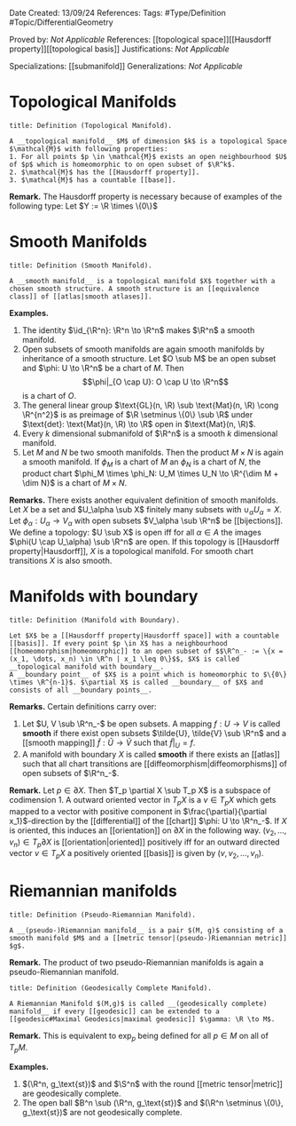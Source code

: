<div class="topSpace"></div>

Date Created: 13/09/24
References: 
Tags: #Type/Definition #Topic/DifferentialGeometry

Proved by: <i>Not Applicable</i>
References: [[topological space]][[Hausdorff property]][[topological basis]]
Justifications: <i>Not Applicable</i>

Specializations: [[submanifold]]
Generalizations: <i>Not Applicable</i>

# Topological Manifolds

``` ad-Definition
title: Definition (Topological Manifold).

A __topological manifold__ $M$ of dimension $k$ is a topological Space $\mathcal{M}$ with following properties:
1. For all points $p \in \mathcal{M}$ exists an open neighbourhood $U$ of $p$ which is homeomorphic to on open subset of $\R^k$.
2. $\mathcal{M}$ has the [[Hausdorff property]].
3. $\mathcal{M}$ has a countable [[base]].
```
**Remark.** The Hausdorff property is necessary because of examples of the following type:
Let $Y := \R \times \{0\}$

# Smooth Manifolds

``` ad-Definition
title: Definition (Smooth Manifold).

A __smooth manifold__ is a topological manifold $X$ together with a chosen smooth structure. A smooth structure is an [[equivalence class]] of [[atlas|smooth atlases]].
```
**Examples.**
1.  The identity $\id_{\R^n}: \R^n \to \R^n$ makes $\R^n$ a smooth manifold.
2.  Open subsets of smooth manifolds are again smooth manifolds by inheritance of a smooth structure. Let $O \sub M$ be an open subset and $\phi: U \to \R^n$ be a chart of $M$. Then $$\phi|_{O \cap U}: O \cap U \to \R^n$$ is a chart of $O$.
3.  The general linear group $\text{GL}(n,  \R) \sub \text{Mat}(n, \R) \cong \R^{n^2}$ is as preimage of $\R \setminus \{0\} \sub \R$ under $\text{det}: \text{Mat}(n, \R) \to \R$ open in $\text{Mat}(n, \R)$.
4. Every $k$ dimensional submanifold of $\R^n$ is a smooth $k$ dimensional manifold.
5. Let $M$ and $N$ be two smooth manifolds. Then the product $M \times N$ is again a smooth manifold. If $\phi_M$ is a chart of $M$ an $\phi_N$ is a chart of $N$, the product chart $\phi_M \times \phi_N: U_M \times U_N \to \R^{\dim M + \dim N}$ is a chart of $M \times N$.

**Remarks.**
There exists another equivalent definition of smooth manifolds.
Let $X$ be a set and $U_\alpha \sub X$ finitely many subsets with $\cup_\alpha U_\alpha = X$. Let $\phi_\alpha: U_\alpha \to V_\alpha$ with open subsets $V_\alpha \sub \R^n$ be [[bijections]]. We define a topology: $U \sub X$ is open iff for all $\alpha \in A$ the images $\phi(U \cap U_\alpha) \sub \R^n$ are open. If this topology is [[Hausdorff property|Hausdorff]], $X$ is a topological manifold. For smooth chart transitions $X$ is also smooth.

# Manifolds with boundary

``` ad-Definition
title: Definition (Manifold with Boundary).

Let $X$ be a [[Hausdorff property|Hausdorff space]] with a countable [[basis]]. If every point $p \in X$ has a neighbourhood [[homeomorphism|homeomorphic]] to an open subset of $$\R^n_- := \{x = (x_1, \dots, x_n) \in \R^n | x_1 \leq 0\}$$, $X$ is called __topological manifold with boundary__.
A __boundary point__ of $X$ is a point which is homeomorphic to $\{0\} \times \R^{n-1}$. $\partial X$ is called __boundary__ of $X$ and consists of all __boundary points__.

```

**Remarks.**
Certain definitions carry over:
1. Let $U, V \sub \R^n_-$ be open subsets. A mapping $f: U \to V$ is called __smooth__ if there exist open subsets $\tilde{U}, \tilde{V} \sub \R^n$ and a [[smooth mapping]] $\tilde{f}: \tilde{U} \to \tilde{V}$ such that $\tilde{f}|_U = f$.
2. A manifold with boundary $X$ is called __smooth__ if there exists an [[atlas]] such that all chart transitions are [[diffeomorphism|diffeomorphisms]] of open subsets of $\R^n_-$.

**Remark.**
Let $p \in \partial X$. Then $T_p \partial X \sub T_p X$ is a subspace of codimension $1$. A outward oriented vector in $T_pX$ is a $v \in T_pX$ which gets mapped to a vector with positive component in $\frac{\partial}{\partial x_1}$-direction by the [[differential]] of the [[chart]] $\phi: U \to \R^n_-$.
If $X$ is oriented, this induces an [[orientation]] on $\partial X$ in the following way.  $(v_2, \dots, v_n) \in T_p \partial X$ is [[orientation|oriented]] positively iff for an outward directed vector $v \in T_pX$ a positively oriented [[basis]] is given by $(v, v_2, \dots, v_n)$.

# Riemannian manifolds

``` ad-Definition
title: Definition (Pseudo-Riemannian Manifold).

A __(pseudo-)Riemannian manifold__ is a pair $(M, g)$ consisting of a smooth manifold $M$ and a [[metric tensor|(pseudo-)Riemannian metric]] $g$.
```

**Remark.**
The product of two pseudo-Riemannian manifolds is again a pseudo-Riemannian manifold.

``` ad-Definition
title: Definition (Geodesically Complete Manifold).

A Riemannian Manifold $(M,g)$ is called __(geodesically complete) manifold__ if every [[geodesic]] can be extended to a [[geodesic#Maximal Geodesics|maximal geodesic]] $\gamma: \R \to M$.
```
**Remark.**
This is equivalent to $\exp_p$ being defined for all $p \in M$ on all of $T_pM$.

**Examples.**
1. $(\R^n, g_\text{st})$ and $\S^n$ with the round [[metric tensor|metric]] are geodesically complete.
2. The open ball $B^n \sub (\R^n, g_\text{st})$ and $(\R^n \setminus \{0\}, g_\text{st})$ are not geodesically complete.